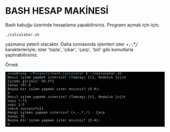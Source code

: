 # BASH HESAP MAKİNESİ

Bash kabuğu üzerinde hesaplama yapabilirsiniz.
Programı açmak için için;
```
./calculator.sh
```
yazmanız yeterli olacaktır. Daha sonrasında işlemleri ister +,-,*,/ karakterleriyle; ister 'topla', 'çıkar', 'çarp', 'böl' gibi komutlarla yaptırabilirsiniz.

Örnek 

![](/project.png)
